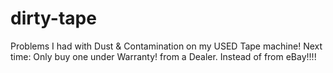 # dirty-tape
Problems I had with Dust &amp; Contamination on my USED Tape machine! Next time: Only buy one under Warranty! from a Dealer. Instead of from eBay!!!!
